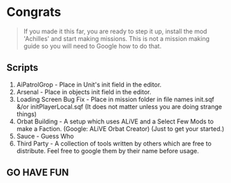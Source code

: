 # Congrats
> If you made it this far, you are ready to step it up, install the mod 'Achilles' and start making missions.
> This is not a mission making guide so you will need to Google how to do that.

## Scripts

1) AiPatrolGrop - Place in Unit's init field in the editor.
2) Arsenal - Place in objects init field in the editor.
3) Loading Screen Bug Fix - Place in mission folder in file names init.sqf &/or initPlayerLocal.sqf (It does not matter unless you are doing strange things)
4) Orbat Building - A setup which uses ALiVE and a Select Few Mods to make a Faction. (Google: ALiVE Orbat Creator) (Just to get your started.)
5) Sauce - Guess Who
6) Third Party - A collection of tools written by others which are free to distribute. Feel free to google them by their name before usage.


## GO HAVE FUN
